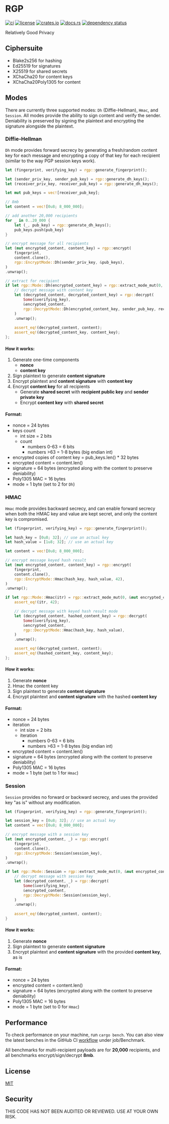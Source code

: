 # RGP

[![ci](https://github.com//seanwatters/rgp/actions/workflows/ci.yml/badge.svg)](https://github.com//seanwatters/rgp/actions/workflows/ci.yml)
[![license](https://img.shields.io/github/license/seanwatters/rgp.svg)](https://github.com/seanwatters/rgp/blob/main/LICENSE)
[![crates.io](https://img.shields.io/crates/v/rgp.svg)](https://crates.io/crates/rgp)
[![docs.rs](https://docs.rs/rgp/badge.svg)](https://docs.rs/rgp/)
[![dependency status](https://deps.rs/repo/github/seanwatters/rgp/status.svg)](https://deps.rs/repo/github/seanwatters/rgp)

Relatively Good Privacy

## Ciphersuite

- Blake2s256 for hashing
- Ed25519 for signatures
- X25519 for shared secrets
- XChaCha20 for content keys
- XChaCha20Poly1305 for content

## Modes

There are currently three supported modes: `Dh` (Diffie-Hellman), `Hmac`, and `Session`. All modes provide the ability to sign content and verify the sender. Deniability is preserved by signing the plaintext and encrypting the signature alongside the plaintext.

### Diffie-Hellman

`Dh` mode provides forward secrecy by generating a fresh/random content key for each message and encrypting a copy of that key for each recipient (similar to the way PGP session keys work).

```rust
let (fingerprint, verifying_key) = rgp::generate_fingerprint();

let (sender_priv_key, sender_pub_key) = rgp::generate_dh_keys();
let (receiver_priv_key, receiver_pub_key) = rgp::generate_dh_keys();

let mut pub_keys = vec![receiver_pub_key];

// 8mb
let content = vec![0u8; 8_000_000];

// add another 20,000 recipients
for _ in 0..20_000 {
    let (_, pub_key) = rgp::generate_dh_keys();
    pub_keys.push(pub_key)
}

// encrypt message for all recipients
let (mut encrypted_content, content_key) = rgp::encrypt(
    fingerprint,
    content.clone(),
    rgp::EncryptMode::Dh(sender_priv_key, &pub_keys),
)
.unwrap();

// extract for recipient
if let rgp::Mode::Dh(encrypted_content_key) = rgp::extract_mode_mut(0, &mut encrypted_content) {
    // decrypt message with content key
    let (decrypted_content, decrypted_content_key) = rgp::decrypt(
        Some(&verifying_key),
        &encrypted_content,
        rgp::DecryptMode::Dh(encrypted_content_key, sender_pub_key, receiver_priv_key),
    )
    .unwrap();
    
    assert_eq!(decrypted_content, content);
    assert_eq!(decrypted_content_key, content_key);
};
```

#### How it works:

1. Generate one-time components
    - **nonce**
    - **content key**
2. Sign plaintext to generate **content signature**
3. Encrypt plaintext and **content signature** with **content key**
4. Encrypt **content key** for all recipients
    - Generate **shared secret** with **recipient public key** and **sender private key**
    - Encrypt **content key** with **shared secret**

#### Format:

- nonce = 24 bytes
- keys count
    - int size = 2 bits
    - count
        - numbers 0-63 = 6 bits
        - numbers >63 = 1-8 bytes (big endian int)
- encrypted copies of content key = pub_keys.len() * 32 bytes
- encrypted content = content.len()
- signature = 64 bytes (encrypted along with the content to preserve deniability)
- Poly1305 MAC = 16 bytes
- mode = 1 byte (set to 2 for `Dh`)

### HMAC

`Hmac` mode provides backward secrecy, and can enable forward secrecy when both the HMAC key and value are kept secret, and only the content key is compromised.

```rust
let (fingerprint, verifying_key) = rgp::generate_fingerprint();

let hash_key = [0u8; 32]; // use an actual key
let hash_value = [1u8; 32]; // use an actual key

let content = vec![0u8; 8_000_000];

// encrypt message keyed hash result
let (mut encrypted_content, content_key) = rgp::encrypt(
    fingerprint,
    content.clone(),
    rgp::EncryptMode::Hmac(hash_key, hash_value, 42),
)
.unwrap();

if let rgp::Mode::Hmac(itr) = rgp::extract_mode_mut(0, &mut encrypted_content) {
    assert_eq!(itr, 42);

    // decrypt message with keyed hash result mode
    let (decrypted_content, hashed_content_key) = rgp::decrypt(
        Some(&verifying_key),
        &encrypted_content,
        rgp::DecryptMode::Hmac(hash_key, hash_value),
    )
    .unwrap();

    assert_eq!(decrypted_content, content);
    assert_eq!(hashed_content_key, content_key);
};

```

#### How it works:

1. Generate **nonce**
2. Hmac the content key
3. Sign plaintext to generate **content signature**
4. Encrypt plaintext and **content signature** with the hashed **content key**

#### Format:

- nonce = 24 bytes
- iteration
    - int size = 2 bits
    - iteration
        - numbers 0-63 = 6 bits
        - numbers >63 = 1-8 bytes (big endian int)
- encrypted content = content.len()
- signature = 64 bytes (encrypted along with the content to preserve deniability)
- Poly1305 MAC = 16 bytes
- mode = 1 byte (set to 1 for `Hmac`)

### Session

`Session` provides no forward or backward secrecy, and uses the provided key "as is" without any modification.

```rust
let (fingerprint, verifying_key) = rgp::generate_fingerprint();

let session_key = [0u8; 32]; // use an actual key
let content = vec![0u8; 8_000_000];

// encrypt message with a session key
let (mut encrypted_content, _) = rgp::encrypt(
    fingerprint,
    content.clone(),
    rgp::EncryptMode::Session(session_key),
)
.unwrap();

if let rgp::Mode::Session = rgp::extract_mode_mut(0, &mut encrypted_content) {
    // decrypt message with session key
    let (decrypted_content, _) = rgp::decrypt(
        Some(&verifying_key),
        &encrypted_content,
        rgp::DecryptMode::Session(session_key),
    )
    .unwrap();
    
    assert_eq!(decrypted_content, content);
}
```

#### How it works:

1. Generate **nonce**
2. Sign plaintext to generate **content signature**
3. Encrypt plaintext and **content signature** with the provided **content key**, as is

#### Format:

- nonce = 24 bytes
- encrypted content = content.len()
- signature = 64 bytes (encrypted along with the content to preserve deniability)
- Poly1305 MAC = 16 bytes
- mode = 1 byte (set to 0 for `Hmac`)

## Performance

To check performance on your machine, run `cargo bench`. You can also view the latest benches in the GitHub CI [workflow](https://github.com//seanwatters/rgp/actions/workflows/ci.yml) under job/Benchmark.

All benchmarks for multi-recipient payloads are for **20,000** recipients, and all benchmarks encrypt/sign/decrypt **8mb**.

## License

[MIT](https://opensource.org/license/MIT)

## Security

THIS CODE HAS NOT BEEN AUDITED OR REVIEWED. USE AT YOUR OWN RISK.

